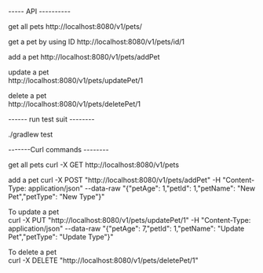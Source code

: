 
----- API ----------


get all pets
http://localhost:8080/v1/pets/

get a pet by using ID
http://localhost:8080/v1/pets/id/1

add a pet
http://localhost:8080/v1/pets/addPet
	
update a pet  
http://localhost:8080/v1/pets/updatePet/1
	
delete a pet  
http://localhost:8080/v1/pets/deletePet/1


------ run test suit --------

./gradlew test


-------Curl commands --------

get all pets
curl -X GET http://localhost:8080/v1/pets

add a pet
curl -X POST "http://localhost:8080/v1/pets/addPet" -H "Content-Type: application/json" --data-raw "{\"petAge\": 1,\"petId\": 1,\"petName\": \"New Pet\",\"petType\": \"New Type\"}"

To update a pet  
curl -X PUT "http://localhost:8080/v1/pets/updatePet/1" -H "Content-Type: application/json" --data-raw "{\"petAge\": 7,\"petId\": 1,\"petName\": \"Update Pet\",\"petType\": \"Update Type\"}"

To delete a pet  
curl -X DELETE "http://localhost:8080/v1/pets/deletePet/1"



